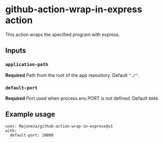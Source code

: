 # github-action-wrap-in-express action

This action wraps the specified program with express.

## Inputs

### `application-path`

**Required** Path from the root of the app repository. Default `"./"`.

### `default-port`

**Required** Port used when process.env.PORT is not defined. Default `8080`.

## Example usage
```
uses: Majoneza/github-action-wrap-in-express@v1
with:
  default-port: 10000
```
